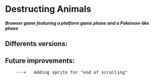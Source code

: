 # Destructing Animals
<h5>Browser game featuring a platform game phase and a Pokémon-like phase</h5>

<h2> Differents versions:</h2>

<h2> Future improvements:</h2>
    <pre>
    --->   Adding sprite for "end of scrolling"
